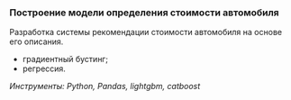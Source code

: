 ### Построение модели определения стоимости автомобиля
Разработка системы рекомендации стоимости автомобиля на основе его описания.
- градиентный бустинг;
- регрессия.

*Инструменты: Python, Pandas, lightgbm, catboost*
